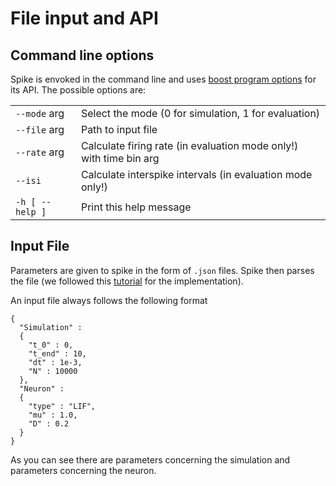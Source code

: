 # File input and API

## Command line options
Spike is envoked in the command line and uses [boost program options](https://www.boost.org/doc/libs/1_71_0/doc/html/program_options/tutorial.html) for its API.
The possible options are:

|                 |                                                                        |
| --------------- | ---------------------------------------------------------------------- |
| `--mode` arg    | Select the mode (0 for simulation, 1 for evaluation)                   |
| `--file` arg    | Path to input file                                                     |
| `--rate` arg    | Calculate firing rate (in evaluation mode only!) with time bin arg     |
| `--isi`         | Calculate interspike intervals (in evaluation mode only!)              |
| `-h [ --help ]` | Print this help message                                                |


## Input File
Parameters are given to spike in the form of `.json` files.
Spike then parses the file (we followed this [tutorial](http://techgate.fr/boost-property-tree/) for the implementation).

An input file always follows the following format

    {
      "Simulation" :
      {
        "t_0" : 0,
        "t_end" : 10,
        "dt" : 1e-3,
        "N" : 10000
      },
      "Neuron" :
      {
        "type" : "LIF",
        "mu" : 1.0,
        "D" : 0.2
      }
    }

As you can see there are parameters concerning the simulation and parameters concerning the neuron.
